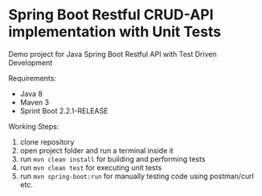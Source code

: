# Spring Boot Restful CRUD-API implementation with Unit Tests
 
Demo project for Java Spring Boot Restful API with Test Driven Development

Requirements:
- Java 8
- Maven 3
- Sprint Boot 2.2.1-RELEASE

Working Steps:

 1. clone repository
 2. open project folder and run a terminal inside it
 3. run `mvn clean install` for building and performing tests
 4. run `mvn clean test` for executing unit tests
 5. run `mvn spring-boot:run` for manually testing code using postman/curl etc.
